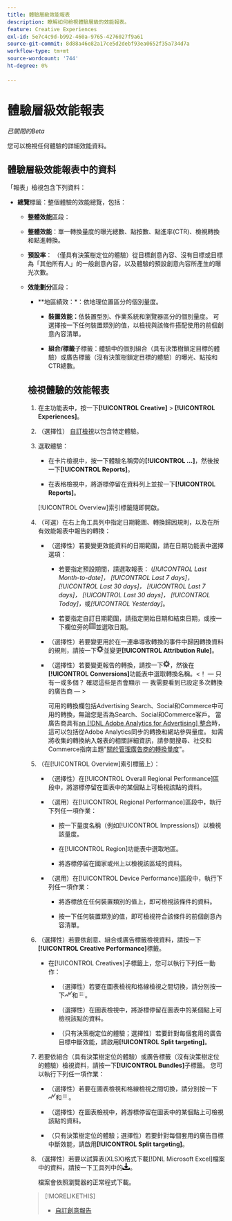 ```yaml
---
title: 體驗層級效能報表
description: 瞭解如何檢視體驗層級的效能報表。
feature: Creative Experiences
exl-id: 5e7c4c9d-b992-460a-9765-4276027f9a61
source-git-commit: 8d88a46e82a17ce5d2debf93ea0652f35a734d7a
workflow-type: tm+mt
source-wordcount: '744'
ht-degree: 0%

---
```


# 體驗層級效能報表

*已關閉的Beta*

您可以檢視任何體驗的詳細效能資料。

## 體驗層級效能報表中的資料

「報表」檢視包含下列資料：

* **總覽**&#x200B;標籤：整個體驗的效能總覽，包括：

   * **整體效能**&#x200B;區段：

   * **整體效能**：單一轉換量度的曝光總數、點按數、點進率(CTR)、檢視轉換和點進轉換。<!-- Just one, or can you select multiple? And I don't see this as of 2/8:  You can optionally combine two metrics at a time into a single chart. -->

     <!--
     ![Overall performance](/help/creative/assets/experience-report-overall-performance.png "Overall performance"){width="100" zoomable="yes"}
          -->

   * **預設率**： （僅具有決策樹定位的體驗）從目標創意內容、沒有目標或目標為「其他所有人」的一般創意內容，以及體驗的預設創意內容所產生的曝光次數。

     <!--
     ![Default rate](/help/creative/assets/experience-report-default-rate.png "Default rate"){width="100" zoomable="yes"} 
     -->

   * **效能劃分**&#x200B;區段：

      * **地區績效：*：依地理位置區分的個別量度。

        <!-- You can optionally do the following:
    
      * Click a metric name (such as [!UICONTROL Impressions]) to view that metric.

      * Select the region in the **[!UICONTROL Region]** menu.
      
      -->

        <!--   
      ![Regional performance](/help/creative/assets/experience-report-regional-performance.png "Regional performance"){width="100" zoomable="yes"}
      -->

      * **裝置效能：**&#x200B;依裝置型別、作業系統和瀏覽器區分的個別量度。 可選擇按一下任何裝置類別的值，以檢視與該條件搭配使用的前<!-- NN -->個創意內容清單。

        <!--    
      ![Device performance](/help/creative/assets/experience-report-device-performance.png "Device performance"){width="100" zoomable="yes"}
      -->

* **創意績效**&#x200B;標籤*：依創意和套裝或廣告標籤區分的績效概觀，包括：

   * **創意內容**&#x200B;子標籤：體驗中每個創意內容的曝光數、點按數和CTR總數。<!-- No breakdown yet for the individual ad elements and/or the served ads. -->

     <!--

     * *Experiences with decision tree targeting:* The total number of impressions, clicks, and CTR for each creative. You can optionally do the following:
     
       * To break out the performance for each ad target, enable **[!UICONTROL Split targeting]**.

       * To switch between the grid view and a trend chart, which includes the addition of view-through conversions and click-through conversions (using the conversions specified in the top toolbar), click ![Chart](/help/creative/assets/chart-view-button.png "Chart") and ![Grid](/help/creative/assets/table-view-button.png "Grid") above the report. [Find out about this:  ..., and total conversions for specified conversion metricsYour conversion metrics are combined into one Conversions column set unless you have made individual metric column sets available within Advertising Cloud Search.]

     * *Experiences without decision tree targeting:* The total number of impressions, clicks, and click-through rate (CTR) for each creative. You can optionally do the following:

       * To switch between the grid view and a trend chart, which includes the addition of view-through conversions and click-through conversions (using the conversions specified in the top toolbar), click ![Chart](/help/creative/assets/chart-view-button.png "Chart") and ![Grid](/help/creative/assets/table-view-button.png "Grid") above the report.

     -->

   * **組合/標籤**&#x200B;子標籤：體驗中的個別組合（具有決策樹鎖定目標的體驗）或廣告標籤（沒有決策樹鎖定目標的體驗）的曝光、點按和CTR總數。

     <!--
   
     * *Experiences with decision tree targeting:* The total number of impressions, clicks, and CTR for each bundle. You can optionally do the following:
     
       * To break out the performance for each ad target, enable **[!UICONTROL Split targeting]**.

       * To switch between the grid view and a trend chart, which includes the addition of view-through conversions  and click-through conversions (using on the conversions specified in the top toolbar), click ![Chart](/help/creative/assets/chart-view-button.png "Chart") and ![Grid](/help/creative/assets/table-view-button.png "Grid") above the report.

     * *Experiences without decision tree targeting:* The total number of impressions, clicks, and click-through rate (CTR) for each ad tag. You can optionally do the following:

       * To switch between the grid view and a trend chart, which includes the addition of view-through conversions and click-through conversions (using the conversions specified in the top toolbar), click ![Chart](/help/creative/assets/chart-view-button.png "Chart") and ![Grid](/help/creative/assets/table-view-button.png "Grid") above the report.

     -->

## 檢視體驗的效能報表

1. 在主功能表中，按一下&#x200B;**[!UICONTROL Creative]** > **[!UICONTROL Experiences]**。

1. （選擇性） [自訂檢視](/help/creative/introduction/customize-data-views.md)以包含特定體驗。

1. 選取體驗：

   * 在卡片檢視中，按一下體驗名稱旁的&#x200B;**[!UICONTROL ...]**，然後按一下&#x200B;**[!UICONTROL Reports]**。

   * 在表格檢視中，將游標停留在資料列上並按一下&#x200B;**[!UICONTROL Reports]**。

   [!UICONTROL Overview]索引標籤隨即開啟。

1. （可選）在右上角工具列中指定日期範圍、轉換歸因規則，以及在所有效能報表中報告的轉換：

   * （選擇性）若要變更效能資料的日期範圍，請在日期功能表中選擇選項：

      * 若要指定預設期間，請選取報表： (*[!UICONTROL Last Month-to-date]，* *[!UICONTROL Last 7 days]，* *[!UICONTROL Last 30 days]，* *[!UICONTROL Last 7 days]，* *[!UICONTROL Last 30 days]，* *[!UICONTROL Today]，*&#x200B;或&#x200B;*[!UICONTROL Yesterday]*。

      * 若要指定自訂日期範圍，請指定開始日期和結束日期<!-- in the format MM/DD/YYYY or M/D/YYYY,-->，或按一下欄位旁的![行事曆圖示](/help/search-social-commerce/assets/calendar.png)並選取日期。

   * （選擇性）若要變更用於在一連串導致轉換的事件中歸因轉換資料的規則，請按一下![設定](/help/creative/assets/settings.png)並變更&#x200B;**[!UICONTROL Attribution Rule]**。

   * （選擇性）若要變更報告的轉換，請按一下![設定](/help/creative/assets/settings.png)，然後在&#x200B;**[!UICONTROL Conversions]**&#x200B;功能表中選取轉換名稱。&lt;！ — 只有一或多個？ 確認這些是否會顯示 — 我需要看到已設定多次轉換的廣告商 — >

     可用的轉換欄包括Advertising Search、Social和Commerce中可用的轉換，無論您是否為Search、Social和Commerce客戶。 當廣告商具有[an [!DNL Adobe Analytics for Advertising] 整合](/help/integrations/analytics/overview.md)時，這可以包括從Adobe Analytics同步的轉換和網站參與量度。 <!--Analytics calculated metrics and advanced calculated metrics aren't available.-->如需將收集的轉換納入報表的相關詳細資訊，請參閱搜尋、社交和Commerce指南主題&quot;[關於管理廣告商的轉換量度](/help/search-social-commerce/admin/conversion-metrics/conversion-metric-about.md)&quot;。

1. （在[!UICONTROL Overview]索引標籤上）：

   * （選擇性）在[!UICONTROL Overall Regional Performance]區段中，將游標停留在圖表中的某個點上可檢視該點的資料。

   * （選用）在[!UICONTROL Regional Performance]區段中，執行下列任一項作業：

      * 按一下量度名稱（例如[!UICONTROL Impressions]）以檢視該量度。

      * 在[!UICONTROL Region]功能表中選取地區。

      * 將游標停留在國家或州上以檢視該區域的資料。

   * （選用）在[!UICONTROL Device Performance]區段中，執行下列任一項作業：

      * 將游標放在任何裝置類別的值上，即可檢視該條件的資料。

      * 按一下任何裝置類別的值，即可檢視符合該條件的前<!-- NN-->個創意內容清單。

1. （選擇性）若要依創意、組合或廣告標籤檢視資料，請按一下&#x200B;**[!UICONTROL Creative Performance]**&#x200B;標籤。

   * 在[!UICONTROL Creatives]子標籤上，您可以執行下列任一動作：

      * （選擇性）若要在圖表檢視和格線檢視之間切換，請分別按一下![圖表](/help/creative/assets/chart-view-button.png "圖表")和![格線](/help/creative/assets/table-view-button.png "格線")。

      * （選擇性）在圖表檢視中，將游標停留在圖表中的某個點上可檢視該點的資料。

      * （只有決策樹定位的體驗；選擇性）若要針對每個套用的廣告目標中斷效能，請啟用&#x200B;**[!UICONTROL Split targeting]**。

1. 若要依組合（具有決策樹定位的體驗）或廣告標籤（沒有決策樹定位的體驗）檢視資料，請按一下&#x200B;**[!UICONTROL Bundles]**&#x200B;子標籤。 您可以執行下列任一項作業：

   * （選擇性）若要在圖表檢視和格線檢視之間切換，請分別按一下![圖表](/help/creative/assets/chart-view-button.png "圖表")和![格線](/help/creative/assets/table-view-button.png "格線")。

   * （選擇性）在圖表檢視中，將游標停留在圖表中的某個點上可檢視該點的資料。

   * （只有決策樹定位的體驗；選擇性）若要針對每個套用的廣告目標中斷效能，請啟用&#x200B;**[!UICONTROL Split targeting]**。

1. （選擇性）若要以試算表(XLSX)格式下載[!DNL Microsoft Excel]檔案中的資料，請按一下工具列中的![下載](/help/creative/assets/download.png "下載")。

   檔案會依照瀏覽器的正常程式下載。

>[!MORELIKETHIS]
>
>* [自訂創意報告](/help/creative/report-custom-creative.md)
